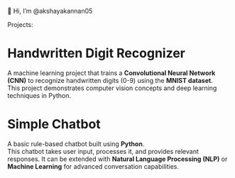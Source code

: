 👋 Hi, I’m @akshayakannan05
  
Projects:

# Handwritten Digit Recognizer

A machine learning project that trains a **Convolutional Neural Network (CNN)** to recognize handwritten digits (0-9) using the **MNIST dataset**.  
This project demonstrates computer vision concepts and deep learning techniques in Python.

# Simple Chatbot

A basic rule-based chatbot built using **Python**.  
This chatbot takes user input, processes it, and provides relevant responses. It can be extended with **Natural Language Processing (NLP)** or **Machine Learning** for advanced conversation capabilities.
